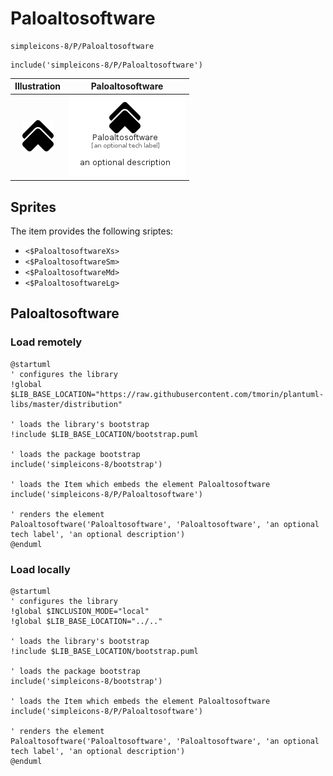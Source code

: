 # Paloaltosoftware


```text
simpleicons-8/P/Paloaltosoftware
```

```text
include('simpleicons-8/P/Paloaltosoftware')
```



| Illustration | Paloaltosoftware |
| :---: | :---: |
| ![illustration for Illustration](../../simpleicons-8/P/Paloaltosoftware.png) | ![illustration for Paloaltosoftware](../../simpleicons-8/P/Paloaltosoftware.Local.png) |



## Sprites
The item provides the following sriptes:

- `<$PaloaltosoftwareXs>`
- `<$PaloaltosoftwareSm>`
- `<$PaloaltosoftwareMd>`
- `<$PaloaltosoftwareLg>`





## Paloaltosoftware

### Load remotely
```plantuml
@startuml
' configures the library
!global $LIB_BASE_LOCATION="https://raw.githubusercontent.com/tmorin/plantuml-libs/master/distribution"

' loads the library's bootstrap
!include $LIB_BASE_LOCATION/bootstrap.puml

' loads the package bootstrap
include('simpleicons-8/bootstrap')

' loads the Item which embeds the element Paloaltosoftware
include('simpleicons-8/P/Paloaltosoftware')

' renders the element
Paloaltosoftware('Paloaltosoftware', 'Paloaltosoftware', 'an optional tech label', 'an optional description')
@enduml
```

### Load locally
```plantuml
@startuml
' configures the library
!global $INCLUSION_MODE="local"
!global $LIB_BASE_LOCATION="../.."

' loads the library's bootstrap
!include $LIB_BASE_LOCATION/bootstrap.puml

' loads the package bootstrap
include('simpleicons-8/bootstrap')

' loads the Item which embeds the element Paloaltosoftware
include('simpleicons-8/P/Paloaltosoftware')

' renders the element
Paloaltosoftware('Paloaltosoftware', 'Paloaltosoftware', 'an optional tech label', 'an optional description')
@enduml
```


